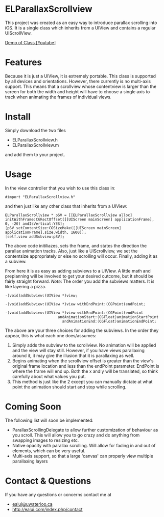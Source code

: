 ELParallaxScrollview
====================
This project was created as an easy way to introduce parallax scrolling into iOS. It is a single class which inherits from a UIView and contains a regular UIScrollView.

[Demo of Class [Youtube]](http://www.youtube.com/watch?v=oxJqNcEaJaA)

Features
====================
Because it is just a UIView, it is extremely portable. This class is supported by all devices and orientations. However, there currently is no multi-axis support. This means that a scrollview whose contentview is larger than the screen for both the width and height will have to choose a single axis to track when animating the frames of individual views.

Install
====================
Simply download the two files

- ELParallaxScrollview.h
- ELParallaxScrollview.m

and add them to your project.

Usage
====================
In the view controller that you wish to use this class in:

```
#import "ELParallaxScrollview.h"
```

and then just like any other class that inherits from a UIView:

```
ELParallaxScrollview * pSV = [[ELParallaxScrollview alloc] initWithFrame:CGRectOffset([[UIScreen mainScreen] applicationFrame], 0, -20) andIsVertical:YES];
[pSV setContentSize:CGSizeMake([[UIScreen mainScreen] applicationFrame].size.width, 1600)];
[self.view addSubview:pSV];
```

The above code initiliazes, sets the frame, and states the direction the parallax animation tracks. Also, just like a UIScrollview, we set the contentsize appropriately or else no scrolling will occur. Finally, adding it as a subview.

From here it is as easy as adding subviews to a UIView. A little math and preplanning will be involved to get your desired outcome, but it should be fairly straight forward. *Note*: The order you add the subviews matters. It is like layering a pizza.

```
-(void)addSubview:(UIView *)view;

-(void)addSubview:(UIView *)view withEndPoint:(CGPoint)endPoint;

-(void)addSubview:(UIView *)view withEndPoint:(CGPoint)endPoint
                        andAnimationStart:(CGFloat)animationStartPoint
                          andAnimationEnd:(CGFloat)animationEndPoint;
```

The above are your three choices for adding the subviews. In the order they appear, this is what each one does/assumes:

1. Simply adds the subview to the scrollview. No animation will be applied and the view will stay still. However, if you have views parallaxing around it, it may give the illusion that it is parallaxing as well.
2. Begins animating when the scrollview offset is greater than the view's original frame location and less than the endPoint parameter. EndPoint is where the frame will end up. Both the x and y will be translated, so think carefully about what values you put.
3. This method is just like the 2 except you can manually dictate at what point the animation should start and stop while scrolling.

Coming Soon
=====================
The following list will soon be implemented:

- ParallaxScrollingDelegate to allow further customization of behaviour as you scroll. This will allow you to go crazy and do anything from swapping images to resizing etc.
- Native opacity with parallax scrolling. Will allow for fading in and out of elements, which can be very useful.
- Multi-axis support, so that a large 'canvas' can properly view multiple parallaxing layers

Contact & Questions
=====================
If you have any questions or concerns contact me at

- ealui@uwaterloo.ca
- http://ealui.com/index.php/contact